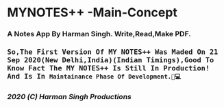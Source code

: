 # MYNOTES++ -Main-Concept
<h3>A Notes App By Harman Singh. Write,Read,Make PDF.<h3>
<tt>So,The First Version Of MY NOTES++ Was Maded On 21 Sep 2020(New Delhi,India)(Indian Timings),Good To Know Fact The MY NOTES++ Is Still In Production! And Is In <code>Maintainance Phase Of Development.🦅💻</tt></code>
<b><i><h4>2020 (C) Harman Singh Productions</h4></b></i>
